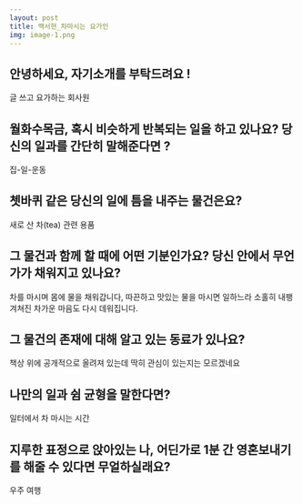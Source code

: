 ```yaml
---
layout: post
title: 백서현_차마시는 요가인
img: image-1.png
---
```



## 안녕하세요, 자기소개를 부탁드려요 !

글 쓰고 요가하는 회사원


## 월화수목금, 혹시 비슷하게 반복되는 일을 하고 있나요? 당신의 일과를 간단히 말해준다면 ?

집-일-운동

## 쳇바퀴 같은 당신의 일에 틈을 내주는 물건은요?

새로 산 차(tea) 관련 용품

## 그 물건과 함께 할 때에 어떤 기분인가요? 당신 안에서 무언가가 채워지고 있나요?

차를 마시며 몸에 물을 채워갑니다, 따끈하고 맛있는 물을 마시면 일하느라 소홀히 내팽겨쳐진 차가운 마음도 다시 데워집니다.


## 그 물건의 존재에 대해 알고 있는 동료가 있나요?

책상 위에 공개적으로 올려져 있는데 딱히 관심이 있는지는 모르겠네요

## 나만의 일과 쉼 균형을 말한다면?

일터에서 차 마시는 시간

## 지루한 표정으로 앉아있는 나, 어딘가로 1분 간 영혼보내기를 해줄 수 있다면 무얼하실래요?

우주 여행
